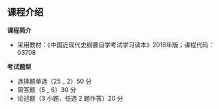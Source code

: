 ## 课程介绍

**课程简介**

- 采用教材：《中国近现代史纲要自学考试学习读本》2018年版；课程代码：03708

**考试题型**
- 选择题单选（25 _ 2）50 分  
- 简答题（5 _ 6）30 分
- 论述题（3 小题，任选 2 题作答）20 分
